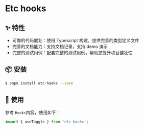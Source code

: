 # Etc hooks

## ✨ 特性

- 可靠的代码健壮：使用 Typescript 构建，提供完善的类型定义文件
- 完善的文档能力：支持文档记录，支持 demo 演示
- 完整的测试用例：配套完整的测试用例，帮助您提升项目健壮性

## 📦 安装

```bash
$ pnpm install etc-hooks --save
```

## 🔨 使用

参考 `Hooks`内容，使用如下：

```ts
import { useToggle } from 'etc-hooks';
```
